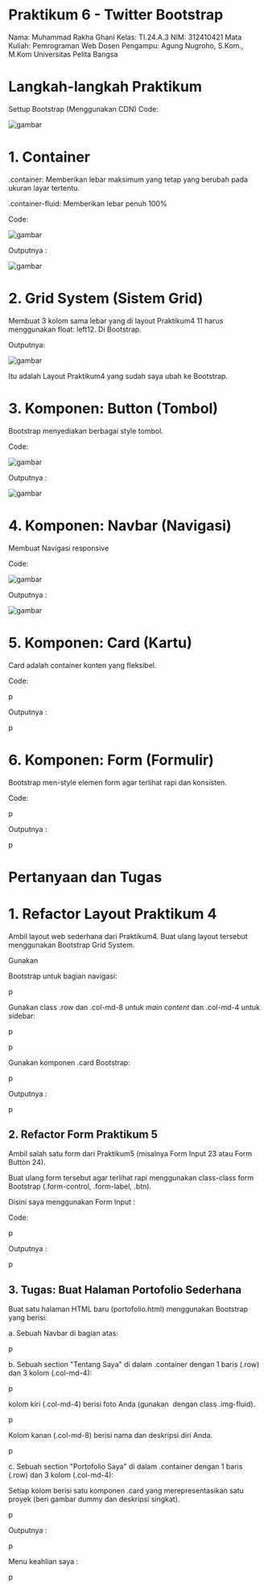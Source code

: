 # Praktikum 6 - Twitter Bootstrap
Nama: Muhammad Rakha Ghani
Kelas: TI.24.A.3
NIM: 312410421
Mata Kuliah: Pemrograman Web
Dosen Pengampu: Agung Nugroho, S.Kom., M.Kom
Universitas Pelita Bangsa

# Langkah-langkah Praktikum
Settup Bootstrap (Menggunakan CDN)
Code:

![gambar](https://raw.githubusercontent.com/M-Rakha/Lab6Web/bf4edae05350d0aa42dafebea5534d16728b6422/gambar%201.png)

# 1. Container
.container: Memberikan lebar maksimum yang tetap yang berubah pada ukuran layar tertentu.

.container-fluid: Memberikan lebar penuh 100%

Code:

![gambar](https://raw.githubusercontent.com/M-Rakha/Lab6Web/bf4edae05350d0aa42dafebea5534d16728b6422/gambar%201.1.png)

Outputnya :

![gambar](https://raw.githubusercontent.com/M-Rakha/Lab6Web/bf4edae05350d0aa42dafebea5534d16728b6422/output%201.png)

# 2. Grid System (Sistem Grid)
Membuat 3 kolom sama lebar yang di layout Praktikum4 11 harus menggunakan float: left12. Di Bootstrap.

Outputnya:

![gambar](https://raw.githubusercontent.com/M-Rakha/Lab6Web/510de04d5c4290da3e76b39ae0fd030f1841f17f/output%202.png)

Itu adalah Layout Praktikum4 yang sudah saya ubah ke Bootstrap.

# 3. Komponen: Button (Tombol)
Bootstrap menyediakan berbagai style tombol.

Code:

![gambar](https://raw.githubusercontent.com/M-Rakha/Lab6Web/510de04d5c4290da3e76b39ae0fd030f1841f17f/gambar%203.png)

Outputnya :

![gambar](https://raw.githubusercontent.com/M-Rakha/Lab6Web/510de04d5c4290da3e76b39ae0fd030f1841f17f/output%203.png)

# 4. Komponen: Navbar (Navigasi)
Membuat Navigasi responsive

Code:

![gambar](https://raw.githubusercontent.com/M-Rakha/Lab6Web/510de04d5c4290da3e76b39ae0fd030f1841f17f/gambar%204.png)

Outputnya :

![gambar](https://raw.githubusercontent.com/M-Rakha/Lab6Web/510de04d5c4290da3e76b39ae0fd030f1841f17f/output%204.png)

# 5. Komponen: Card (Kartu)
Card adalah container konten yang fleksibel.

Code:

p

Outputnya :

p

# 6. Komponen: Form (Formulir)
Bootstrap men-style elemen form agar terlihat rapi dan konsisten.

Code:

p

Outputnya :

p

# Pertanyaan dan Tugas
# 1. Refactor Layout Praktikum 4
Ambil layout web sederhana dari Praktikum4. Buat ulang layout tersebut menggunakan Bootstrap Grid System.

Gunakan <nav> Bootstrap untuk bagian navigasi:

p

Gunakan class .row dan .col-md-8 untuk _main content_ dan .col-md-4 untuk sidebar:

p


p

Gunakan komponen .card Bootstrap:

p

Outputnya :

p

# 2. Refactor Form Praktikum 5
Ambil salah satu form dari Praktikum5 (misalnya Form Input 23 atau Form Button 24).

Buat ulang form tersebut agar terlihat rapi menggunakan class-class form Bootstrap (.form-control, .form-label, .btn).

Disini saya menggunakan Form Input :

Code:

p

Outputnya :

p

# 3. Tugas: Buat Halaman Portofolio Sederhana
Buat satu halaman HTML baru (portofolio.html) menggunakan Bootstrap yang berisi:

a. Sebuah Navbar di bagian atas:

p

b. Sebuah section "Tentang Saya" di dalam .container dengan 1 baris (.row) dan 3 kolom (.col-md-4):

p

kolom kiri (.col-md-4) berisi foto Anda (gunakan <img> dengan class .img-fluid).

p

Kolom kanan (.col-md-8) berisi nama dan deskripsi diri Anda.

p

c. Sebuah section "Portofolio Saya" di dalam .container dengan 1 baris (.row) dan 3 kolom (.col-md-4):

Setiap kolom berisi satu komponen .card yang merepresentasikan satu proyek (beri gambar dummy dan deskripsi singkat).

p

Outputnya :

p

Menu keahlian saya :

p

